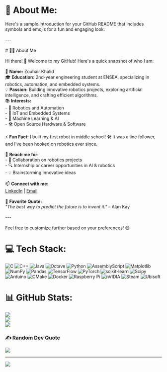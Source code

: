 # 💫 About Me:
Here's a sample introduction for your GitHub README that includes symbols and emojis for a fun and engaging look:  <br><br>---<br><br># 👨‍💻 About Me  <br><br>Hi there! 👋 Welcome to my GitHub! Here's a quick snapshot of who I am:  <br><br>🚀 **Name:** Zouhair Khalid   <br>🎓 **Education:** 2nd-year engineering student at ENSEA, specializing in robotics, automation, and embedded systems.  <br>💡 **Passion:** Building innovative robotics projects, exploring artificial intelligence, and crafting efficient algorithms.  <br>📚 **Interests:**  <br>- 🤖 Robotics and Automation  <br>- 📡 IoT and Embedded Systems  <br>- 🧠 Machine Learning & AI  <br>- 🛠️ Open Source Hardware & Software  <br><br>⚡ **Fun Fact:** I built my first robot in middle school! 🛠️ It was a line follower, and I've been hooked on robotics ever since.  <br><br>💬 **Reach me for:**  <br>- 🌟 Collaboration on robotics projects  <br>- 🔍 Internship or career opportunities in AI & robotics  <br>- 💡 Brainstorming innovative ideas  <br><br>📫 **Connect with me:**  <br>[LinkedIn](https://linkedin.com/in/zouhair-khalid) | [Email](mailto:khalid.zouhair@ensea.fr)  <br><br>🌟 **Favorite Quote:**  <br>*"The best way to predict the future is to invent it."* – Alan Kay  <br><br>---<br><br>Feel free to customize further based on your preferences! 😊


# 💻 Tech Stack:
![C](https://img.shields.io/badge/c-%2300599C.svg?style=for-the-badge&logo=c&logoColor=white) ![C++](https://img.shields.io/badge/c++-%2300599C.svg?style=for-the-badge&logo=c%2B%2B&logoColor=white) ![Java](https://img.shields.io/badge/java-%23ED8B00.svg?style=for-the-badge&logo=openjdk&logoColor=white) ![Octave](https://img.shields.io/badge/OCTAVE-darkblue?style=for-the-badge&logo=octave&logoColor=fcd683) ![Python](https://img.shields.io/badge/python-3670A0?style=for-the-badge&logo=python&logoColor=ffdd54) ![AssemblyScript](https://img.shields.io/badge/assembly%20script-%23000000.svg?style=for-the-badge&logo=assemblyscript&logoColor=white) ![Matplotlib](https://img.shields.io/badge/Matplotlib-%23ffffff.svg?style=for-the-badge&logo=Matplotlib&logoColor=black) ![NumPy](https://img.shields.io/badge/numpy-%23013243.svg?style=for-the-badge&logo=numpy&logoColor=white) ![Pandas](https://img.shields.io/badge/pandas-%23150458.svg?style=for-the-badge&logo=pandas&logoColor=white) ![TensorFlow](https://img.shields.io/badge/TensorFlow-%23FF6F00.svg?style=for-the-badge&logo=TensorFlow&logoColor=white) ![PyTorch](https://img.shields.io/badge/PyTorch-%23EE4C2C.svg?style=for-the-badge&logo=PyTorch&logoColor=white) ![scikit-learn](https://img.shields.io/badge/scikit--learn-%23F7931E.svg?style=for-the-badge&logo=scikit-learn&logoColor=white) ![Scipy](https://img.shields.io/badge/SciPy-%230C55A5.svg?style=for-the-badge&logo=scipy&logoColor=%white) ![Arduino](https://img.shields.io/badge/-Arduino-00979D?style=for-the-badge&logo=Arduino&logoColor=white) ![CMake](https://img.shields.io/badge/CMake-%23008FBA.svg?style=for-the-badge&logo=cmake&logoColor=white) ![Docker](https://img.shields.io/badge/docker-%230db7ed.svg?style=for-the-badge&logo=docker&logoColor=white) ![Raspberry Pi](https://img.shields.io/badge/-Raspberry_Pi-C51A4A?style=for-the-badge&logo=Raspberry-Pi) ![nVIDIA](https://img.shields.io/badge/nVIDIA-%2376B900.svg?style=for-the-badge&logo=nVIDIA&logoColor=white) ![Steam](https://img.shields.io/badge/steam-%23000000.svg?style=for-the-badge&logo=steam&logoColor=white) ![Ubisoft](https://img.shields.io/badge/Ubisoft-%23F5F5F5.svg?style=for-the-badge&logo=Ubisoft&logoColor=black)
# 📊 GitHub Stats:
![](https://github-readme-stats.vercel.app/api?username=mrU7711&theme=tokyonight&hide_border=false&include_all_commits=true&count_private=false)<br/>
![](https://github-readme-streak-stats.herokuapp.com/?user=mrU7711&theme=tokyonight&hide_border=false)<br/>
![](https://github-readme-stats.vercel.app/api/top-langs/?username=mrU7711&theme=tokyonight&hide_border=false&include_all_commits=true&count_private=false&layout=compact)

### ✍️ Random Dev Quote
![](https://quotes-github-readme.vercel.app/api?type=horizontal&theme=radical)

---
[![](https://visitcount.itsvg.in/api?id=mrU7711&icon=0&color=1)](https://visitcount.itsvg.in)

<!-- Proudly created with GPRM ( https://gprm.itsvg.in ) -->

